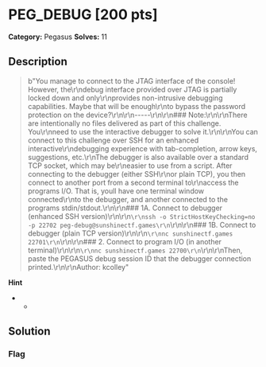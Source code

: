# PEG_DEBUG [200 pts]

**Category:** Pegasus
**Solves:** 11

## Description
>b"You manage to connect to the JTAG interface of the console! However, the\r\ndebug interface provided over JTAG is partially locked down and only\r\nprovides non-intrusive debugging capabilities. Maybe that will be enough\r\nto bypass the password protection on the device?\r\n\r\n-----\r\n\r\n### Note:\r\n\r\nThere are intentionally no files delivered as part of this challenge. You\r\nneed to use the interactive debugger to solve it.\r\n\r\nYou can connect to this challenge over SSH for an enhanced interactive\r\ndebugging experience with tab-completion, arrow keys, suggestions, etc.\r\nThe debugger is also available over a standard TCP socket, which may be\r\neasier to use from a script. After connecting to the debugger (either SSH\r\nor plain TCP), you then connect to another port from a second terminal to\r\naccess the programs I/O. That is, youll have one terminal window connected\r\nto the debugger, and another connected to the programs stdin/stdout.\r\n\r\n### 1A. Connect to debugger (enhanced SSH version)\r\n\r\n```\r\nssh -o StrictHostKeyChecking=no -p 22702 peg-debug@sunshinectf.games\r\n```\r\n\r\n### 1B. Connect to debugger (plain TCP version)\r\n\r\n```\r\nnc sunshinectf.games 22701\r\n```\r\n\r\n### 2. Connect to program I/O (in another terminal)\r\n\r\n```\r\nnc sunshinectf.games 22700\r\n```\r\n\r\nThen, paste the PEGASUS debug session ID that the debugger connection printed.\r\n\r\nAuthor: kcolley"

**Hint**
* -

## Solution

### Flag

